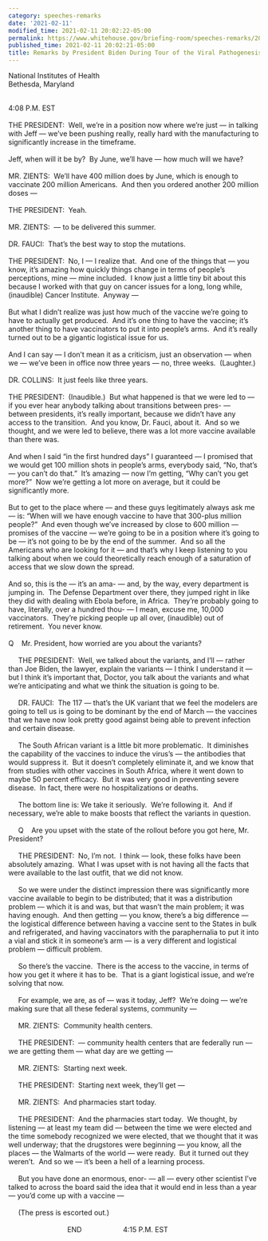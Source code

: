 ```yaml
---
category: speeches-remarks
date: '2021-02-11'
modified_time: 2021-02-11 20:02:22-05:00
permalink: https://www.whitehouse.gov/briefing-room/speeches-remarks/2021/02/11/remarks-by-president-biden-during-tour-of-the-viral-pathogenesis-laboratory/
published_time: 2021-02-11 20:02:21-05:00
title: Remarks by President Biden During Tour of the Viral Pathogenesis Laboratory
---
```

 
National Institutes of Health  
Bethesda, Maryland  
 

4:08 P.M. EST  
   
THE PRESIDENT:  Well, we’re in a position now where we’re just — in
talking with Jeff — we’ve been pushing really, really hard with the
manufacturing to significantly increase in the timeframe.  
   
Jeff, when will it be by?  By June, we’ll have — how much will we
have?  
   
MR. ZIENTS:  We’ll have 400 million does by June, which is enough to
vaccinate 200 million Americans.  And then you ordered another 200
million doses —   
   
THE PRESIDENT:  Yeah.  
   
MR. ZIENTS:  — to be delivered this summer.   
   
DR. FAUCI:  That’s the best way to stop the mutations.   
   
THE PRESIDENT:  No, I — I realize that.  And one of the things that —
you know, it’s amazing how quickly things change in terms of people’s
perceptions, mine — mine included.  I know just a little tiny bit about
this because I worked with that guy on cancer issues for a long, long
while, (inaudible) Cancer Institute.  Anyway —  
   
But what I didn’t realize was just how much of the vaccine we’re going
to have to actually get produced.  And it’s one thing to have the
vaccine; it’s another thing to have vaccinators to put it into people’s
arms.  And it’s really turned out to be a gigantic logistical issue for
us.   
   
And I can say — I don’t mean it as a criticism, just an observation —
when we — we’ve been in office now three years — no, three weeks. 
(Laughter.)  
   
DR. COLLINS:  It just feels like three years.  
   
THE PRESIDENT:  (Inaudible.)  But what happened is that we were led to —
if you ever hear anybody talking about transitions between pres- —
between presidents, it’s really important, because we didn’t have any
access to the transition.  And you know, Dr. Fauci, about it.  And so we
thought, and we were led to believe, there was a lot more vaccine
available than there was.  
   
And when I said “in the first hundred days” I guaranteed — I promised
that we would get 100 million shots in people’s arms, everybody said,
“No, that’s — you can’t do that.”  It’s amazing — now I’m getting, “Why
can’t you get more?”  Now we’re getting a lot more on average, but it
could be significantly more.   
   
But to get to the place where — and these guys legitimately always ask
me — is: “When will we have enough vaccine to have that 300-plus million
people?”  And even though we’ve increased by close to 600 million —
promises of the vaccine — we’re going to be in a position where it’s
going to be — it’s not going to be by the end of the summer.  And so all
the Americans who are looking for it — and that’s why I keep listening
to you talking about when we could theoretically reach enough of a
saturation of access that we slow down the spread.   
   
And so, this is the — it’s an ama- — and, by the way, every department
is jumping in.  The Defense Department over there, they jumped right in
like they did with dealing with Ebola before, in Africa.  They’re
probably going to have, literally, over a hundred thou- — I mean, excuse
me, 10,000 vaccinators.  They’re picking people up all over, (inaudible)
out of retirement.  You never know.  
   
Q    Mr. President, how worried are you about the variants?  
   
     THE PRESIDENT:  Well, we talked about the variants, and I’ll —
rather than Joe Biden, the lawyer, explain the variants — I think I
understand it — but I think it’s important that, Doctor, you talk about
the variants and what we’re anticipating and what we think the situation
is going to be.  
   
     DR. FAUCI:  The 117 — that’s the UK variant that we feel the
modelers are going to tell us is going to be dominant by the end of
March — the vaccines that we have now look pretty good against being
able to prevent infection and certain disease.  
   
     The South African variant is a little bit more problematic.  It
diminishes the capability of the vaccines to induce the virus’s — the
antibodies that would suppress it.  But it doesn’t completely eliminate
it, and we know that from studies with other vaccines in South Africa,
where it went down to maybe 50 percent efficacy.  But it was very good
in preventing severe disease.  In fact, there were no hospitalizations
or deaths.  
   
     The bottom line is: We take it seriously.  We’re following it.  And
if necessary, we’re able to make boosts that reflect the variants in
question.  
   
     Q    Are you upset with the state of the rollout before you got
here, Mr. President?  
   
     THE PRESIDENT:  No, I’m not.  I think — look, these folks have been
absolutely amazing.  What I was upset with is not having all the facts
that were available to the last outfit, that we did not know.  
   
     So we were under the distinct impression there was significantly
more vaccine available to begin to be distributed; that it was a
distribution problem — which it is and was, but that wasn’t the main
problem; it was having enough.  And then getting — you know, there’s a
big difference — the logistical difference between having a vaccine sent
to the States in bulk and refrigerated, and having vaccinators with the
paraphernalia to put it into a vial and stick it in someone’s arm — is a
very different and logistical problem — difficult problem.  
   
     So there’s the vaccine.  There is the access to the vaccine, in
terms of how you get it where it has to be.  That is a giant logistical
issue, and we’re solving that now.  
   
     For example, we are, as of — was it today, Jeff?  We’re doing —
we’re making sure that all these federal systems, community —  
   
     MR. ZIENTS:  Community health centers.  
   
     THE PRESIDENT:  — community health centers that are federally run —
we are getting them — what day are we getting —  
   
     MR. ZIENTS:  Starting next week.  
   
     THE PRESIDENT:  Starting next week, they’ll get —  
   
     MR. ZIENTS:  And pharmacies start today.  
   
     THE PRESIDENT:  And the pharmacies start today.  We thought, by
listening — at least my team did — between the time we were elected and
the time somebody recognized we were elected, that we thought that it
was well underway; that the drugstores were beginning — you know, all
the places — the Walmarts of the world — were ready.  But it turned out
they weren’t.  And so we — it’s been a hell of a learning process.   
   
     But you have done an enormous, enor- — all — every other scientist
I’ve talked to across the board said the idea that it would end in less
than a year — you’d come up with a vaccine —  
   
     (The press is escorted out.)  
   
                              END                     4:15 P.M. EST

